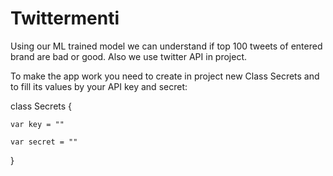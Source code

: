 # Twittermenti

Using our ML trained model we can understand if top 100 tweets of entered brand are bad or good. Also we use twitter API in project.


To make the app work you need to create in project new Class Secrets and to fill its values by your API key and secret:

class Secrets {
    
    var key = ""
    
    var secret = ""
    
}

